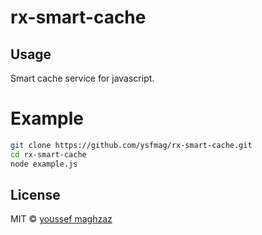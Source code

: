 # rx-smart-cache

## Usage
Smart cache service for javascript.

# Example

```bash
git clone https://github.com/ysfmag/rx-smart-cache.git
cd rx-smart-cache
node example.js
```

## License

MIT © [youssef maghzaz](https://github.com/ysfmag)
